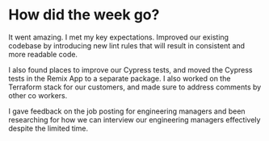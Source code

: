 # How did the week go?

It went amazing. I met my key expectations. Improved our existing codebase by introducing new lint rules that will result in consistent and more readable code.

I also found places to improve our Cypress tests, and moved the Cypress tests in the Remix App to a separate package. I also worked on the Terraform stack for our customers, and made sure to address comments by other co workers.

I gave feedback on the job posting for engineering managers and been researching for how we can interview our engineering managers effectively despite the limited time.
